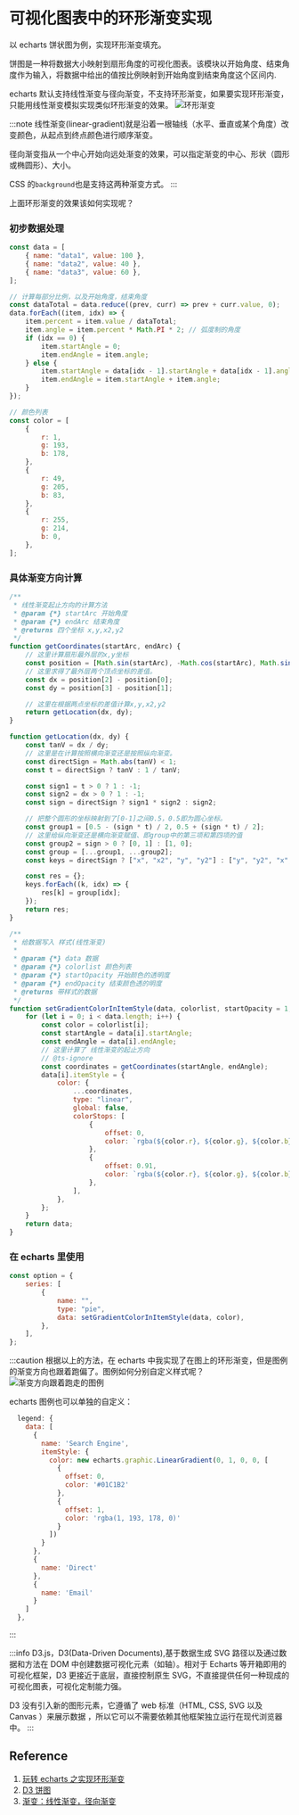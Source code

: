 # 可视化图表中的环形渐变实现

以 echarts 饼状图为例，实现环形渐变填充。

饼图是一种将数据大小映射到扇形角度的可视化图表。该模块以开始角度、结束角度作为输入，将数据中给出的值按比例映射到开始角度到结束角度这个区间内.

echarts 默认支持线性渐变与径向渐变，不支持环形渐变，如果要实现环形渐变，只能用线性渐变模拟实现类似环形渐变的效果。
![环形渐变](https://i.loli.net/2021/09/23/9RlInTuGh5JeocW.png)

:::note
线性渐变(linear-gradient)就是沿着一根轴线（水平、垂直或某个角度）改变颜色，从起点到终点颜色进行顺序渐变。

径向渐变指从一个中心开始向远处渐变的效果，可以指定渐变的中心、形状（圆形或椭圆形）、大小。

CSS 的`background`也是支持这两种渐变方式。
:::

上面环形渐变的效果该如何实现呢？

### 初步数据处理

```js
const data = [
	{ name: "data1", value: 100 },
	{ name: "data2", value: 40 },
	{ name: "data3", value: 60 },
];

// 计算每部分比例，以及开始角度，结束角度
const dataTotal = data.reduce((prev, curr) => prev + curr.value, 0);
data.forEach((item, idx) => {
	item.percent = item.value / dataTotal;
	item.angle = item.percent * Math.PI * 2; // 弧度制的角度
	if (idx == 0) {
		item.startAngle = 0;
		item.endAngle = item.angle;
	} else {
		item.startAngle = data[idx - 1].startAngle + data[idx - 1].angle;
		item.endAngle = item.startAngle + item.angle;
	}
});

// 颜色列表
const color = [
	{
		r: 1,
		g: 193,
		b: 178,
	},
	{
		r: 49,
		g: 205,
		b: 83,
	},
	{
		r: 255,
		g: 214,
		b: 0,
	},
];
```

### 具体渐变方向计算

```js
/**
 * 线性渐变起止方向的计算方法
 * @param {*} startArc 开始角度
 * @param {*} endArc 结束角度
 * @returns 四个坐标 x,y,x2,y2
 */
function getCoordinates(startArc, endArc) {
	// 这里计算扇形最外层的x,y坐标
	const position = [Math.sin(startArc), -Math.cos(startArc), Math.sin(endArc), -Math.cos(endArc)];
	// 这里求得了最外层两个顶点坐标的差值。
	const dx = position[2] - position[0];
	const dy = position[3] - position[1];

	// 这里在根据两点坐标的差值计算x,y,x2,y2
	return getLocation(dx, dy);
}

function getLocation(dx, dy) {
	const tanV = dx / dy;
	// 这里是在计算按照横向渐变还是按照纵向渐变。
	const directSign = Math.abs(tanV) < 1;
	const t = directSign ? tanV : 1 / tanV;

	const sign1 = t > 0 ? 1 : -1;
	const sign2 = dx > 0 ? 1 : -1;
	const sign = directSign ? sign1 * sign2 : sign2;

	// 把整个圆形的坐标映射到了[0-1]之间0.5，0.5即为圆心坐标。
	const group1 = [0.5 - (sign * t) / 2, 0.5 + (sign * t) / 2];
	// 这里给纵向渐变还是横向渐变赋值、即group中的第三项和第四项的值
	const group2 = sign > 0 ? [0, 1] : [1, 0];
	const group = [...group1, ...group2];
	const keys = directSign ? ["x", "x2", "y", "y2"] : ["y", "y2", "x", "x2"];

	const res = {};
	keys.forEach((k, idx) => {
		res[k] = group[idx];
	});
	return res;
}

/**
 * 给数据写入 样式(线性渐变)
 *
 * @param {*} data 数据
 * @param {*} colorlist 颜色列表
 * @param {*} startOpacity 开始颜色的透明度
 * @param {*} endOpacity 结束颜色透的明度
 * @returns 带样式的数据
 */
function setGradientColorInItemStyle(data, colorlist, startOpacity = 1, endOpacity = 0) {
	for (let i = 0; i < data.length; i++) {
		const color = colorlist[i];
		const startAngle = data[i].startAngle;
		const endAngle = data[i].endAngle;
		// 这里计算了 线性渐变的起止方向
		// @ts-ignore
		const coordinates = getCoordinates(startAngle, endAngle);
		data[i].itemStyle = {
			color: {
				...coordinates,
				type: "linear",
				global: false,
				colorStops: [
					{
						offset: 0,
						color: `rgba(${color.r}, ${color.g}, ${color.b}, ${startOpacity})`,
					},
					{
						offset: 0.91,
						color: `rgba(${color.r}, ${color.g}, ${color.b}, ${endOpacity})`,
					},
				],
			},
		};
	}
	return data;
}
```

### 在 echarts 里使用

```js
const option = {
	series: [
		{
			name: "",
			type: "pie",
			data: setGradientColorInItemStyle(data, color),
		},
	],
};
```

:::caution
根据以上的方法，在 echarts 中我实现了在图上的环形渐变，但是图例的渐变方向也跟着跑偏了。图例如何分别自定义样式呢？
![渐变方向跟着跑走的图例](https://i.loli.net/2021/09/23/6EhBrMzVTYq5ixZ.png)

echarts 图例也可以单独的自定义：

```js
  legend: {
    data: [
      {
        name: 'Search Engine',
        itemStyle: {
          color: new echarts.graphic.LinearGradient(0, 1, 0, 0, [
            {
              offset: 0,
              color: '#01C1B2'
            },
            {
              offset: 1,
              color: 'rgba(1, 193, 178, 0)'
            }
          ])
        }
      },
      {
        name: 'Direct'
      },
      {
        name: 'Email'
      }
    ]
  },
```

:::

:::info
D3.js，D3(Data-Driven Documents),基于数据生成 SVG 路径以及通过数据和方法在 DOM 中创建数据可视化元素（如轴）。相对于 Echarts 等开箱即用的可视化框架，D3 更接近于底层，直接控制原生 SVG，不直接提供任何一种现成的可视化图表，可视化定制能力强。

D3 没有引入新的图形元素，它遵循了 web 标准（HTML, CSS, SVG 以及 Canvas ）来展示数据 ，所以它可以不需要依赖其他框架独立运行在现代浏览器中。
:::

## Reference

1. [玩转 echarts 之实现环形渐变](https://juejin.cn/post/6868068790077227016)
2. [D3 饼图](https://sz-p.com/d3layoutdoc/%E9%A5%BC%E5%9B%BE.html#%E8%BE%93%E5%85%A5)
3. [渐变：线性渐变，径向渐变](https://blog.csdn.net/MYTLJP/article/details/78271745)

